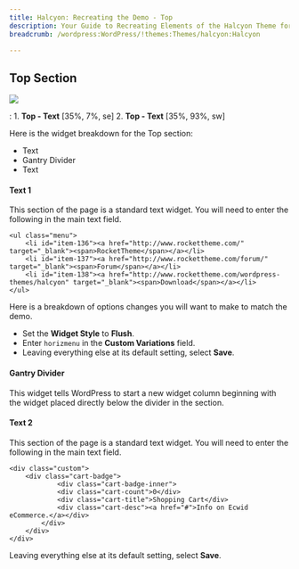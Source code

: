 ```yaml
---
title: Halcyon: Recreating the Demo - Top
description: Your Guide to Recreating Elements of the Halcyon Theme for WordPress
breadcrumb: /wordpress:WordPress/!themes:Themes/halcyon:Halcyon

---
```


Top Section
-----
![][demo]

:   1. **Top - Text** [35%, 7%, se]
    2. **Top - Text** [35%, 93%, sw]

Here is the widget breakdown for the Top section:

* Text
* Gantry Divider
* Text

#### Text 1

This section of the page is a standard text widget. You will need to enter the following in the main text field.

~~~
<ul class="menu">
    <li id="item-136"><a href="http://www.rockettheme.com/" target="_blank"><span>RocketTheme</span></a></li>
    <li id="item-137"><a href="http://www.rockettheme.com/forum/" target="_blank"><span>Forum</span></a></li>
    <li id="item-138"><a href="http://www.rockettheme.com/wordpress-themes/halcyon" target="_blank"><span>Download</span></a></li>
</ul>
~~~

Here is a breakdown of options changes you will want to make to match the demo.

* Set the **Widget Style** to **Flush**.
* Enter `horizmenu` in the **Custom Variations** field.
* Leaving everything else at its default setting, select **Save**.

#### Gantry Divider

This widget tells WordPress to start a new widget column beginning with the widget placed directly below the divider in the section.

#### Text 2

This section of the page is a standard text widget. You will need to enter the following in the main text field.

~~~
<div class="custom">
    <div class="cart-badge">
            <div class="cart-badge-inner">
            <div class="cart-count">0</div>
            <div class="cart-title">Shopping Cart</div>
            <div class="cart-desc"><a href="#">Info on Ecwid eCommerce.</a></div>
        </div>
    </div>
</div>
~~~

Leaving everything else at its default setting, select **Save**.

[demo]: assets/demo_1.jpeg
[menu]: ../../start/menus.md
[faq]: faq.md